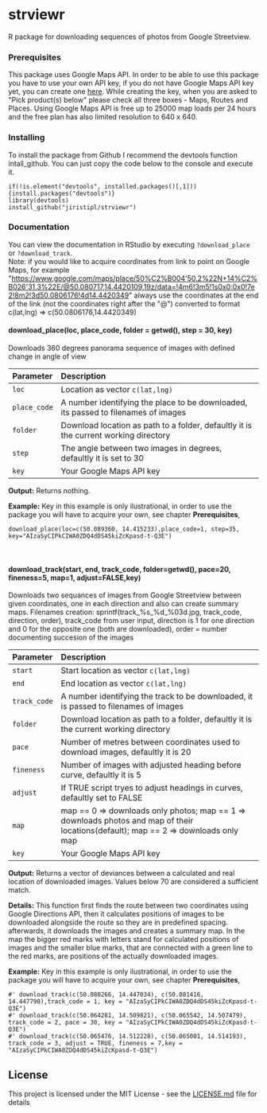 # strviewr
R package for downloading sequences of photos from Google Streetview.

### Prerequisites
This package uses Google Maps API. In order to be able to use this package you have to use your own API key, if you do not have Google Maps API key yet, you can create one [here](https://developers.google.com/maps/documentation/streetview/get-api-key). While creating the key, when you are asked to "Pick product(s) below" please check all three boxes - Maps, Routes and Places. Using Google Maps API is free up to 25000 map loads per 24 hours and the free plan has also limited resolution to 640 x 640.

### Installing

To install the package from Github I recommend the devtools function intall_github. 
You can just copy the code below to the console and execute it.

```
if(!is.element("devtools", installed.packages()[,1])) {install.packages("devtools")} 
library(devtools)
install_github("jiristipl/strviewr")
```

### Documentation
You can view the documentation in RStudio by executing `?download_place` or `?download_track`. <br />
Note: if you would like to acquire coordinates from link to point on Google Maps, for example "https://www.google.com/maps/place/50%C2%B004'50.2%22N+14%C2%B026'31.3%22E/@50.080717,14.4420109,19z/data=!4m6!3m5!1s0x0:0x0!7e2!8m2!3d50.0806176!4d14.4420349" always use the coordinates at the end of the link (not the coordinates right after the "@") converted to format c(lat,lng) => c(50.0806176,14.4420349)

#### download_place(loc, place_code, folder = getwd(), step = 30, key)
Downloads 360 degrees panorama sequence of images with defined change in angle of view

|Parameter|Description|
|:---|:---|
|`loc`         |Location as vector `c(lat,lng)`|  
|`place_code`|  A number identifying the place to be downloaded, its passed to filenames of images|  
|`folder`|      Download location as path to a folder, defaultly it is the current working directory|  
|`step`|        The angle between two images in degrees, defaultly it is set to 30|  
|`key`|         Your Google Maps API key|  

**Output:** Returns nothing.

**Example:**
Key in this example is only ilustrational, in order to use the package you will have to acquire your own, see chapter **Prerequisites**,
```
download_place(loc=c(50.089360, 14.415233),place_code=1, step=35, key="AIzaSyCIPkCIWA0ZDQ4dDS45kiZcKpasd-t-Q3E")
```
<br />

#### download_track(start, end, track_code, folder=getwd(), pace=20, fineness=5, map=1, adjust=FALSE,key)
Downloads two sequances of images from Google Streetview between given coordinates, one in each direction and also can create summary maps. Filenames creation: sprintf(track_%s_%d_%03d.jpg, track_code, direction, order), track_code from user input, direction is 1 for one direction and 0 for the opposite one (both are downloaded), order = number documenting succesion of the images

| Parameter | Description |
|:---|:---|
|`start`       |Start location as vector `c(lat,lng)`|  
|`end`        |End location as vector `c(lat,lng)`|
|`track_code`  |A number identifying the track to be downloaded, it is passed to filenames of images|  
|`folder`|      Download location as path to a folder, defaultly it is the current working directory|  
|`pace`|        Number of metres between coordinates used to download images, defaultly it is 20|  
|`fineness`|    Number of images with adjusted heading before curve, defaultly it is 5|  
|`adjust`|      If TRUE script tryes to adjust headings in curves, defaultly set to FALSE|  
|`map`|      map == 0 => downloads only photos; map == 1 => downloads photos and map of their locations(default); map == 2 => downloads only map|  
|`key`|         Your Google Maps API key|  

**Output:** Returns a vector of deviances between a calculated and real location of downloaded images. Values below 70 are considered a sufficient match.

**Details:** This function first finds the route between two coordinates using Google Directions API, then it calculates positions of images to be downloaded alongside the route so they are in predefined spacing.
afterwards, it downloads the images and creates a summary map. In the map the bigger red marks with letters stand for calculated positions of images and the smaller blue marks, that are connected with a  green line
to the red marks, are positions of the actually downloaded images.

**Example:**
Key in this example is only ilustrational, in order to use the package you will have to acquire your own, see chapter **Prerequisites**,
```
#' download_track(c(50.080266, 14.447034), c(50.081416, 14.447790),track_code = 1, key = "AIzaSyCIPkCIWA0ZDQ4dDS45kiZcKpasd-t-Q3E")
#' download_track(c(50.064281, 14.509821), c(50.065542, 14.507479), track_code = 2, pace = 30, key = "AIzaSyCIPkCIWA0ZDQ4dDS45kiZcKpasd-t-Q3E")
#' download_track(c(50.065476, 14.512228), c(50.065001, 14.514193), track_code = 3, adjust = TRUE, fineness = 7,key = "AIzaSyCIPkCIWA0ZDQ4dDS45kiZcKpasd-t-Q3E")
```
## License

This project is licensed under the MIT License - see the [LICENSE.md](LICENSE.md) file for details

